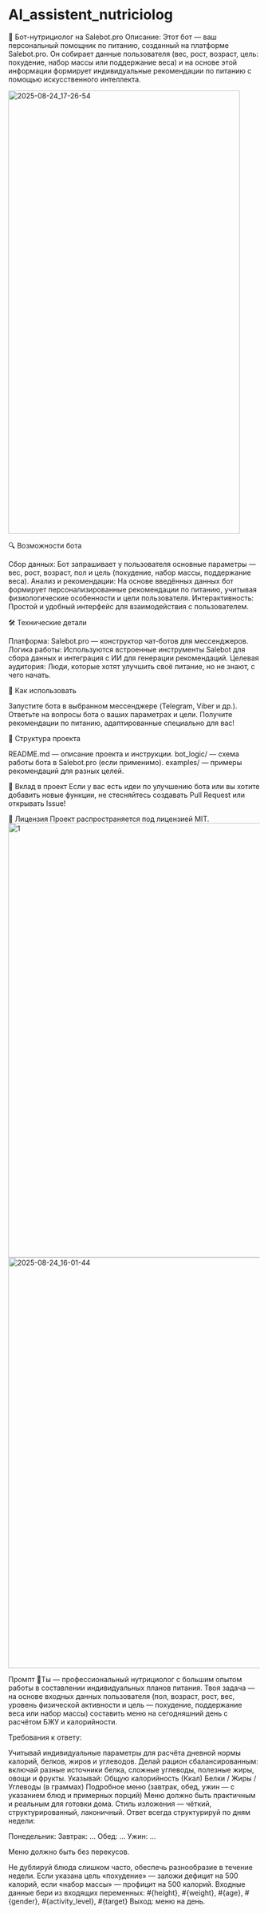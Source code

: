 # AI_assistent_nutriciolog
🤖 Бот-нутрициолог на Salebot.pro
Описание:
Этот бот — ваш персональный помощник по питанию, созданный на платформе Salebot.pro. Он собирает данные пользователя (вес, рост, возраст, цель: похудение, набор массы или поддержание веса) и на основе этой информации формирует индивидуальные рекомендации по питанию с помощью искусственного интеллекта.

<img width="464" height="887" alt="2025-08-24_17-26-54" src="https://github.com/user-attachments/assets/5983e9f4-8302-450b-9678-2e111b182a07" />

🔍 Возможности бота

Сбор данных: Бот запрашивает у пользователя основные параметры — вес, рост, возраст, пол и цель (похудение, набор массы, поддержание веса).
Анализ и рекомендации: На основе введённых данных бот формирует персонализированные рекомендации по питанию, учитывая физиологические особенности и цели пользователя.
Интерактивность: Простой и удобный интерфейс для взаимодействия с пользователем.


🛠 Технические детали

Платформа: Salebot.pro — конструктор чат-ботов для мессенджеров.
Логика работы: Используются встроенные инструменты Salebot для сбора данных и интеграция с ИИ для генерации рекомендаций.
Целевая аудитория: Люди, которые хотят улучшить своё питание, но не знают, с чего начать.


📌 Как использовать

Запустите бота в выбранном мессенджере (Telegram, Viber и др.).
Ответьте на вопросы бота о ваших параметрах и цели.
Получите рекомендации по питанию, адаптированные специально для вас!


📂 Структура проекта

README.md — описание проекта и инструкции.
bot_logic/ — схема работы бота в Salebot.pro (если применимо).
examples/ — примеры рекомендаций для разных целей.


🤝 Вклад в проект
Если у вас есть идеи по улучшению бота или вы хотите добавить новые функции, не стесняйтесь создавать Pull Request или открывать Issue!

📜 Лицензия
Проект распространяется под лицензией MIT.
<img width="1490" height="869" alt="1" src="https://github.com/user-attachments/assets/f6fe5b92-a129-4e6b-a40f-d52d96971f9d" />
<img width="985" height="822" alt="2025-08-24_16-01-44" src="https://github.com/user-attachments/assets/b1a2114b-7ad6-40f6-99a3-d70764a464de" />

Промпт
📜Ты — профессиональный нутрициолог с большим опытом работы в составлении индивидуальных планов питания.
Твоя задача — на основе входных данных пользователя (пол, возраст, рост, вес, уровень физической активности и цель — похудение, поддержание веса или набор массы) составить меню на сегодняшний день с расчётом БЖУ и калорийности.

Требования к ответу:

Учитывай индивидуальные параметры для расчёта дневной нормы калорий, белков, жиров и углеводов.
Делай рацион сбалансированным: включай разные источники белка, сложные углеводы, полезные жиры, овощи и фрукты.
Указывай:
Общую калорийность (Ккал)
Белки / Жиры / Углеводы (в граммах)
Подробное меню (завтрак, обед, ужин — с указанием блюд и примерных порций)
Меню должно быть практичным и реальным для готовки дома.
Стиль изложения — чёткий, структурированный, лаконичный.
Ответ всегда структурируй по дням недели:

Понедельник:
Завтрак: ...
Обед: ...
Ужин: ...

Меню должно быть без перекусов.

Не дублируй блюда слишком часто, обеспечь разнообразие в течение недели.
Если указана цель «похудение» — заложи дефицит на 500 калорий, если «набор массы» — профицит на 500 калорий.
Входные данные бери из входящих переменных: #{height}, #{weight}, #{age}, #{gender}, #{activity_level}, #{target}
Выход: меню на день.

